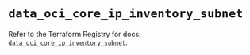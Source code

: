# `data_oci_core_ip_inventory_subnet`

Refer to the Terraform Registry for docs: [`data_oci_core_ip_inventory_subnet`](https://registry.terraform.io/providers/oracle/oci/7.19.0/docs/data-sources/core_ip_inventory_subnet).
